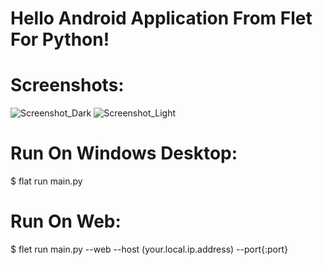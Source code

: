 # Hello Android Application From Flet For Python!

# Screenshots:
![Screenshot_Dark](https://github.com/user-attachments/assets/12316a63-748a-4406-8e05-e99c24861f5c)
![Screenshot_Light](https://github.com/user-attachments/assets/f2bb906a-7839-4fec-a26f-dc48a43cde07)

# Run On Windows Desktop:
$ flat run main.py

# Run On Web:
$ flet run main.py --web --host (your.local.ip.address) --port{:port}
